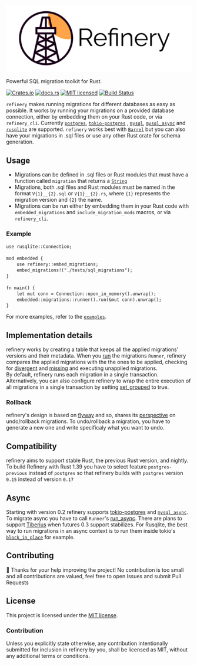 ![refinery Logo](assets/logo_wide.svg)

Powerful SQL migration toolkit for Rust.

[![Crates.io][crates-badge]][crates-url]
[![docs.rs][docs-badge]][docs-url]
[![MIT licensed][mit-badge]][mit-url]
[![Build Status][circleci-badge]][circleci-url]

[crates-badge]: https://img.shields.io/crates/v/refinery.svg
[crates-url]: https://crates.io/crates/refinery
[docs-badge]: https://docs.rs/refinery/badge.svg
[docs-url]: https://docs.rs/refinery/
[mit-badge]: https://img.shields.io/badge/license-MIT-blue.svg
[mit-url]: LICENSE
[circleci-badge]: https://img.shields.io/circleci/build/github/rust-db/refinery
[circleci-url]: https://circleci.com/gh/rust-db/refinery/tree/master

`refinery` makes running migrations for different databases as easy as possible.
It works by running your migrations on a provided database connection, either by embedding them on your Rust code, or via `refinery_cli`.
Currently [`postgres`](https://crates.io/crates/postgres), [`tokio-postgres`](https://crates.io/crates/tokio-postgres) , [`mysql`](https://crates.io/crates/mysql), [`mysql_async`](https://crates.io/crates/mysql_async) and [`rusqlite`](https://crates.io/crates/rusqlite) are supported.
`refinery` works best with [`Barrel`](https://crates.io/crates/barrel) but you can also have your migrations in .sql files or use any other Rust crate for schema generation.

## Usage

- Migrations can be defined in .sql files or Rust modules that must have a function called `migration` that returns a [`String`](https://doc.rust-lang.org/std/string/struct.String.html)
- Migrations, both .sql files and Rust modules must be named in the format `V{1}__{2}.sql` or `V{1}__{2}.rs`, where `{1}` represents the migration version and `{2}` the name.
- Migrations can be run either by embedding them in your Rust code with `embedded_migrations` and `include_migration_mods` macros, or via `refinery_cli`.

### Example
```rust,no_run
use rusqlite::Connection;

mod embedded {
    use refinery::embed_migrations;
    embed_migrations!("./tests/sql_migrations");
}

fn main() {
    let mut conn = Connection::open_in_memory().unwrap();
    embedded::migrations::runner().run(&mut conn).unwrap();
}
```

For more examples, refer to the [`examples`](examples).

## Implementation details

refinery works by creating a table that keeps all the applied migrations' versions and their metadata. When you [run](https://docs.rs/refinery/latest/refinery/struct.Runner.html#method.run) the migrations `Runner`, refinery compares the applied migrations with the the ones to be applied, checking for [divergent](https://docs.rs/refinery/0.1.10/refinery/struct.Runner.html#method.set_abort_divergent) and [missing](https://docs.rs/refinery/0.1.10/refinery/struct.Runner.html#method.set_abort_missing) and executing unapplied migrations.\
By default, refinery runs each migration in a single transaction. Alternatively, you can also configure refinery to wrap the entire execution of all migrations in a single transaction by setting [set_grouped](https://docs.rs/refinery/latest/refinery/struct.Runner.html#method.set_grouped) to true.

### Rollback

refinery's design is based on [flyway](https://flywaydb.org/) and so, shares its [perspective](https://flywaydb.org/documentation/command/undo#important-notes) on undo/rollback migrations. To undo/rollback a migration, you have to generate a new one and write specificaly what you want to undo.

## Compatibility

refinery aims to support stable Rust, the previous Rust version, and nightly. To build Refinery with Rust 1.39 you have to select feature `postgres-previous` instead of `postgres` so that refinery builds with `postgres` version `0.15` instead of version `0.17`

## Async

Starting with version 0.2 refinery supports [tokio-postgres](https://crates.io/crates/tokio-postgres) and [`mysql_async`](https://crates.io/crates/mysql_async). To migrate async you have to call `Runner`'s [run_async](https://github.com/rust-db/refinery/blob/master/refinery_migrations/src/lib.rs#L216).
There are plans to support [Tiberius](https://github.com/steffengy/tiberius) when futures 0.3 support stabilizes.
For Rusqlite, the best way to run migrations in an async context is to run them inside tokio's [`block_in_place`](https://docs.rs/tokio/0.2.0/tokio/task/fn.block_in_place.html) for example.

## Contributing

:balloon: Thanks for your help improving the project!
No contribution is too small and all contributions are valued, feel free to open Issues and submit Pull Requests

## License

This project is licensed under the [MIT license](LICENSE).

### Contribution

Unless you explicitly state otherwise, any contribution intentionally submitted
for inclusion in refinery by you, shall be licensed as MIT, without any additional
terms or conditions.
